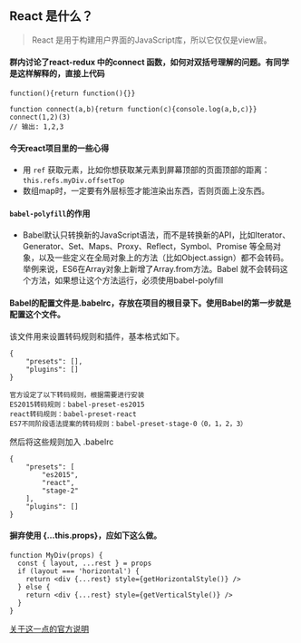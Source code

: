 ## React 是什么？
> React 是用于构建用户界面的JavaScript库，所以它仅仅是view层。

#### 群内讨论了react-redux 中的connect 函数，如何对双括号理解的问题。有同学是这样解释的，直接上代码
```
function(){return function(){}}

function connect(a,b){return function(c){console.log(a,b,c)}}
connect(1,2)(3)
// 输出: 1,2,3
```

#### 今天react项目里的一些心得
- 用 `ref` 获取元素，比如你想获取某元素到屏幕顶部的页面顶部的距离：`this.refs.myDiv.offsetTop`
- 数组map时，一定要有外层标签才能渲染出东西，否则页面上没东西。

#### `babel-polyfill`的作用
- Babel默认只转换新的JavaScript语法，而不是转换新的API，比如Iterator、Generator、Set、Maps、Proxy、Reflect，Symbol、Promise
等全局对象，以及一些定义在全局对象上的方法（比如Object.assign）都不会转码。举例来说，ES6在Array对象上新增了Array.from方法。Babel
就不会转码这个方法，如果想让这个方法运行，必须使用babel-polyfill

#### Babel的配置文件是.babelrc，存放在项目的根目录下。使用Babel的第一步就是配置这个文件。
该文件用来设置转码规则和插件，基本格式如下。
```
{
    "presets": [],
    "plugins": []
}
```
    官方设定了以下转码规则，根据需要进行安装
    ES2015转码规则：babel-preset-es2015
    react转码规则：babel-preset-react
    ES7不同阶段语法提案的转码规则：babel-preset-stage-0（0，1，2，3）
然后将这些规则加入 .babelrc
```
{
    "presets": [
        "es2015",
        "react",
        "stage-2"
    ],
    "plugins": []
}
```

#### 摒弃使用 {...this.props}，应如下这么做。
```
function MyDiv(props) {
  const { layout, ...rest } = props
  if (layout === 'horizontal') {
    return <div {...rest} style={getHorizontalStyle()} />
  } else {
    return <div {...rest} style={getVerticalStyle()} />
  }
}
```
[关于这一点的官方说明](https://facebook.github.io/react/warnings/unknown-prop.html)
